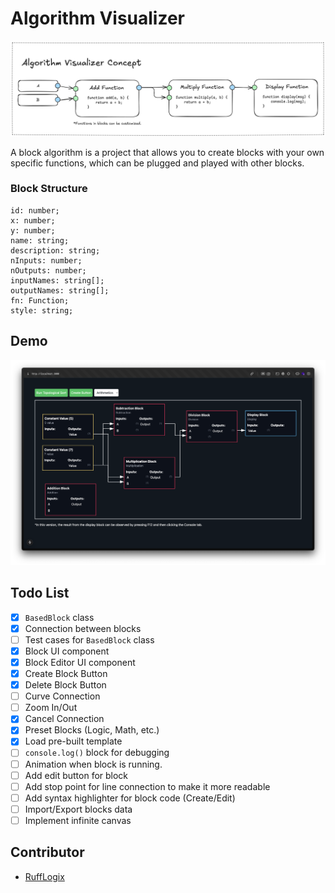 # Algorithm Visualizer

![Concept](./public/images/concept.png)

A block algorithm is a project that allows you to create blocks with your own specific functions, which can be plugged and played with other blocks.

### Block Structure

```
id: number;
x: number;
y: number;
name: string;
description: string;
nInputs: number;
nOutputs: number;
inputNames: string[];
outputNames: string[];
fn: Function;
style: string;
```

## Demo

![Demo](./public/images/demo01.png)

## Todo List

- [x] `BasedBlock` class
- [x] Connection between blocks
- [ ] Test cases for `BasedBlock` class
- [x] Block UI component
- [x] Block Editor UI component
- [x] Create Block Button
- [x] Delete Block Button
- [ ] Curve Connection
- [ ] Zoom In/Out
- [x] Cancel Connection
- [x] Preset Blocks (Logic, Math, etc.)
- [x] Load pre-built template
- [ ] `console.log()` block for debugging
- [ ] Animation when block is running.
- [ ] Add edit button for block
- [ ] Add stop point for line connection to make it more readable
- [ ] Add syntax highlighter for block code (Create/Edit)
- [ ] Import/Export blocks data
- [ ] Implement infinite canvas

## Contributor

- [RuffLogix](https://www.github.com/rufflogix)
